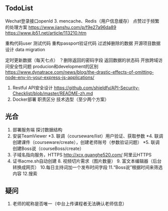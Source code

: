 ## TodoList
Wechat登录接口openId
3. mencache、Redis（用户信息缓存）
点赞过于频繁的处理方案
https://www.jianshu.com/p/f9e27a96da89
https://www.jb51.net/article/113210.htm

重构代码user
测试代码
重构passport验证代码
过滤掉删除的数据
开源项目数据设计
data migration

定时更新数据（每天七点）
？删除返回的密码字段
返回数据的状态码
开放跨域访问安全性问题
producion和development的区别
https://www.dynatrace.com/news/blog/the-drastic-effects-of-omitting-node-env-in-your-express-js-applications/


1. Restful API安全设计 https://github.com/shieldfy/API-Security-Checklist/blob/master/README-zh.md
2. Docker部署
职责区分
技术选型（至少两个方案）


## 光合
1. 部署服务端
   探讨数据结构
2. 安装TeamViewer
*3. 联调（courseware/list）用户验证、获取参数
*4. 联调创建课件（courseware/create），创建老师账号（参数验证问题）
*5. 联调创建Boss说（courseBoss/create）
6. 子域名指向服务，HTTPS
    http://xcx.guanghe520.com/
    阿里云HTTPS
7. 证书acme.sh自动创建
    8. 视频切片需求（图片数量）
    9. 富文本编辑器（后台转换成网页）
    10.每日主持词加一个发布时间字段
11.“Boss说”根据时间来筛选内容
12.搜索


## 疑问
1. 老师的昵称是否唯一（中台上传课程者无法确认老师信息）